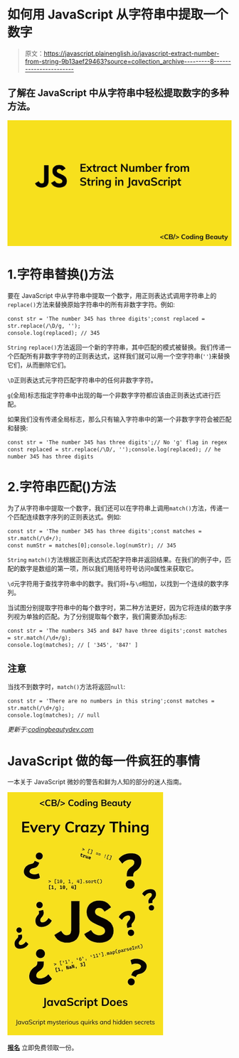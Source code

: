 # 如何用 JavaScript 从字符串中提取一个数字

> 原文：<https://javascript.plainenglish.io/javascript-extract-number-from-string-9b13aef29463?source=collection_archive---------8----------------------->

## 了解在 JavaScript 中从字符串中轻松提取数字的多种方法。

![](img/dcca33a680ed283af5c0bcd7410c1090.png)

# 1.字符串替换()方法

要在 JavaScript 中从字符串中提取一个数字，用正则表达式调用字符串上的`replace()`方法来替换原始字符串中的所有非数字字符。例如:

```
const str = 'The number 345 has three digits';const replaced = str.replace(/\D/g, '');
console.log(replaced); // 345
```

`String` `replace()`方法返回一个新的字符串，其中匹配的模式被替换。我们传递一个匹配所有非数字字符的正则表达式，这样我们就可以用一个空字符串(`''`)来替换它们，从而删除它们。

`\D`正则表达式元字符匹配字符串中的任何非数字字符。

`g`(全局)标志指定字符串中出现的每一个非数字字符都应该由正则表达式进行匹配。

如果我们没有传递全局标志，那么只有输入字符串中的第一个非数字字符会被匹配和替换:

```
const str = 'The number 345 has three digits';// No 'g' flag in regex
const replaced = str.replace(/\D/, '');console.log(replaced); // he number 345 has three digits
```

# 2.字符串匹配()方法

为了从字符串中提取一个数字，我们还可以在字符串上调用`match()`方法，传递一个匹配连续数字序列的正则表达式。例如:

```
const str = 'The number 345 has three digits';const matches = str.match(/\d+/);
const numStr = matches[0];console.log(numStr); // 345
```

`String` `match()`方法根据正则表达式匹配字符串并返回结果。在我们的例子中，匹配的数字是数组的第一项，所以我们用括号符号访问`0`属性来获取它。

`\d`元字符用于查找字符串中的数字。我们将`+`与`\d`相加，以找到一个连续的数字序列。

当试图分别提取字符串中的每个数字时，第二种方法更好，因为它将连续的数字序列视为单独的匹配。为了分别提取每个数字，我们需要添加`g`标志:

```
const str = 'The numbers 345 and 847 have three digits';const matches = str.match(/\d+/g);
console.log(matches); // [ '345', '847' ]
```

## 注意

当找不到数字时，`match()`方法将返回`null`:

```
const str = 'There are no numbers in this string';const matches = str.match(/\d+/g);
console.log(matches); // null
```

*更新于:*[*codingbeautydev.com*](https://cbdev.link/50bc41)

# JavaScript 做的每一件疯狂的事情

一本关于 JavaScript 微妙的警告和鲜为人知的部分的迷人指南。

![](img/143ee152ba78025ea8643ba5b9726a20.png)

[**报名**](https://cbdev.link/d3c4eb) 立即免费领取一份。
